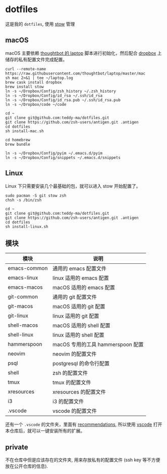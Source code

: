 # dotfiles

这是我的 `dotfiles`, 使用 [stow](https://www.gnu.org/software/stow/) 管理

## macOS

macOS 主要依赖 [thoughtbot 的 laptop](https://github.com/thoughtbot/laptop) 脚本进行初始化，然后配合 [dropbox](https://www.dropbox.com/) 上储存的私有配置文件完成配置。

```shell
curl --remote-name https://raw.githubusercontent.com/thoughtbot/laptop/master/mac
sh mac 2>&1 | tee ~/laptop.log
brew cask install dropbox
brew install stow
ln -s ~/Dropbox/Config/zsh_history ~/.zsh_history
ln -s ~/Dropbox/Config/id_rsa ~/.ssh/id_rsa
ln -s ~/Dropbox/Config/id_rsa.pub ~/.ssh/id_rsa.pub
ln -s ~/Dropbox/code ~/code

cd ~
git clone git@github.com:teddy-ma/dotfiles.git
git clone https://github.com/zsh-users/antigen.git .antigen
cd dotfiles
sh install-mac.sh

cd homebrew
brew bundle

ln -s ~/Dropbox/Config/pyim ~/.emacs.d/pyim
ln -s ~/Dropbox/Config/snippets ~/.emacs.d/snippets
```

## Linux

Linux 下只需要安装几个最基础的包，就可以进入 stow 开始配置了。

```shell
sudo pacman -S git stow zsh
chsh -s /bin/zsh

cd ~
git clone git@github.com:teddy-ma/dotfiles.git
git clone https://github.com/zsh-users/antigen.git .antigen
cd dotfiles
sh install-linux.sh
```

## 模块

| 模块         | 说明                              |
|--------------|-----------------------------------|
| emacs-common | 通用的 emacs 配置文件             |
| emacs-linux  | linux 适用的 emacs 配置           |
| emacs-macos  | macOS 适用的 emacs 配置           |
| git-common   | 通用的 git 配置文件               |
| git-macos    | macOS 适用的 git 配置             |
| git-linux    | linux 适用的 git 配置             |
| shell-macos  | macOS 适用的 shell 配置           |
| shell-linux  | linux 适用的 shell 配置           |
| hammerspoon  | macOS 专用的工具 hammerspoon 配置 |
| neovim       | neovim 的配置文件                 |
| psql         | postgresql 的命令行配置           |
| shell        | zsh 的配置文件                    |
| tmux         | tmux 的配置文件                   |
| xresources   | xresources 的配置文件             |
| i3           | i3 的配置文件                     |
| .vscode      | vscode 的配置文件                 |

还有一个 `.vscode` 的文件夹，里面有 [recommendations](https://code.visualstudio.com/docs/editor/extension-gallery#_workspace-recommended-extensions), 所以使用 [vscode](https://code.visualstudio.com/) 打开本仓库后，就可以一键安装所有的扩展。

## private
不在仓库中但是应该存在的文件夹, 用来存放私有的配置文件 (ssh key 等不方便放在公开仓库的信息).
